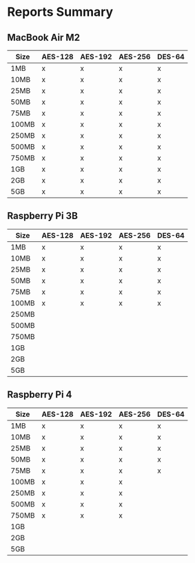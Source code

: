 # Reports Summary

## MacBook Air M2

| Size  | AES-128 | AES-192 | AES-256 | DES-64 |
| ----- | ------- | ------- | ------- | ------ |
| 1MB   | x       | x       | x       | x      |
| 10MB  | x       | x       | x       | x      |
| 25MB  | x       | x       | x       | x      |
| 50MB  | x       | x       | x       | x      |
| 75MB  | x       | x       | x       | x      |
| 100MB | x       | x       | x       | x      |
| 250MB | x       | x       | x       | x      |
| 500MB | x       | x       | x       | x      |
| 750MB | x       | x       | x       | x      |
| 1GB   | x       | x       | x       | x      |
| 2GB   | x       | x       | x       | x      |
| 5GB   | x       | x       | x       | x      |

## Raspberry Pi 3B

| Size  | AES-128 | AES-192 | AES-256 | DES-64 |
| ----- | ------- | ------- | ------- | ------ |
| 1MB   | x       | x       | x       | x      |
| 10MB  | x       | x       | x       | x      |
| 25MB  | x       | x       | x       | x      |
| 50MB  | x       | x       | x       | x      |
| 75MB  | x       | x       | x       | x      |
| 100MB | x       | x       | x       | x      |
| 250MB |         |         |         |        |
| 500MB |         |         |         |        |
| 750MB |         |         |         |        |
| 1GB   |         |         |         |        |
| 2GB   |         |         |         |        |
| 5GB   |         |         |         |        |

## Raspberry Pi 4

| Size  | AES-128 | AES-192 | AES-256 | DES-64 |
| ----- | ------- | ------- | ------- | ------ |
| 1MB   | x       | x       | x       | x      |
| 10MB  | x       | x       | x       | x      |
| 25MB  | x       | x       | x       | x      |
| 50MB  | x       | x       | x       | x      |
| 75MB  | x       | x       | x       | x      |
| 100MB | x       | x       | x       |        |
| 250MB | x       | x       | x       |        |
| 500MB | x       | x       | x       |        |
| 750MB | x       | x       | x       |        |
| 1GB   |         |         |         |        |
| 2GB   |         |         |         |        |
| 5GB   |         |         |         |        |
